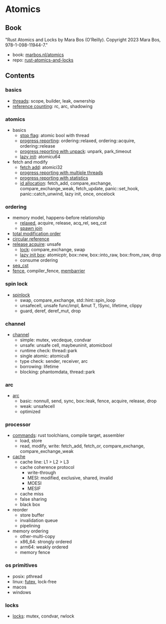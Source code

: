 # Atomics

## Book

"Rust Atomics and Locks by Mara Bos (O’Reilly). Copyright 2023 Mara Bos, 978-1-098-11944-7."

- book: [marbos.nl/atomics](https://marabos.nl/atomics/)
- repo: [rust-atomics-and-locks](https://github.com/m-ou-se/rust-atomics-and-locks)

## Contents

### basics

- [threads](basics/threads/README.md): scope, builder, leak, ownership
- [reference counting](basics/reference_counting/README.md): rc, arc, shadowing

### atomics

- basics
  - [stop flag](atomics/stop_flag/README.md): atomic bool with thread
  - [progress reporting](atomics/progress_reporting/README.md): ordering::relaxed, ordering::acquire, ordering::release
  - [progress reporting with unpack](atomics/progress_reporting_unpack/README.md): unpark, park_timeout
  - [lazy init](atomics/lazy_init/README.md): atomicu64
- fetch and modify
  - [fetch add](atomics/fetch_add/README.md): atomici32
  - [progress reporting with multiple threads](atomics/progress_reporting_multithreads/README.md)
  - [progress reporting with statistics](atomics/progress_reporting_statistics/README.md)
  - [id allocation](atomics/id_allocation/README.md): fetch_add, compare_exchange, compare_exchange_weak, fetch_update, panic::set_hook, panic::catch_unwind, lazy init, once, oncelock

### ordering

- memory model, happens-before relationship
  - [relaxed](ordering/relaxed/README.md), acquire, release, acq_rel, seq_cst
  - [spawn join](ordering/spawn_join/README.md)
- [total modification order](ordering/total_modification_order/README.md)
- [circular reference](ordering/circular_reference/README.md)
- [release acquire](ordering/release_acquire/README.md): unsafe
  - [lock](ordering/lock/README.md): compare_exchange, swap
  - [lazy init box](ordering/lazy_init_box/README.md): atomicptr, box::new, box::into_raw, box::from_raw, drop
  - consume ordering
- [seq_cst](ordering/seq_cst/README.md)
- [fence](ordering/fence/README.md), compiler_fence, [membarrier](https://docs.rs/membarrier/latest/membarrier/)

### spin lock

- [spinlock](spinlock/README.md)
  - swap, compare_exchange, std::hint::spin_loop
  - unsafecell, unsafe func/impl, &mut T, !Sync, lifetime, clippy
  - guard, deref, deref_mut, drop

### channel

- [channel](channel/README.md)
  - simple: mutex, vecdeque, condvar
  - unsafe: unsafe cell, maybeuninit, atomicbool
  - runtime check: thread::park
  - single atomic: atomicu8
  - type check: sender, receiver, arc
  - borrowing: lifetime
  - blocking: phantomdata, thread::park

### arc

- [arc](arc/README.md)
  - basic: nonnull, send, sync, box::leak, fence, acquire, release, drop
  - weak: unsafecell
  - optimized

### processor

- [commands](processor/commands/README.md): rust toolchians, compile target, assembler
  - load, store
  - read, modify, write: fetch_add, fetch_or, compare_exchange, compare_exchange_weak
- [cache](processor/cache/README.md)
  - cache line: L1 > L2 > L3
  - cache coherence protocol
    - write-through
    - MESI: modified, exclusive, shared, invalid
    - MOESI
    - MESIF
  - cache miss
  - false sharing
  - black box
- reorder
  - store buffer
  - invalidation queue
  - pipelining
- memory ordering
  - other-multi-copy
  - x86_64: strongly ordered
  - arm64: weakly ordered
  - memory fence

### os primitives

- posix: pthread
- linux: [futex](os_primitives/linux/futex/README.md), lock-free
- macos
- windows

### locks

- [locks](locks/README.md): mutex, condvar, rwlock

